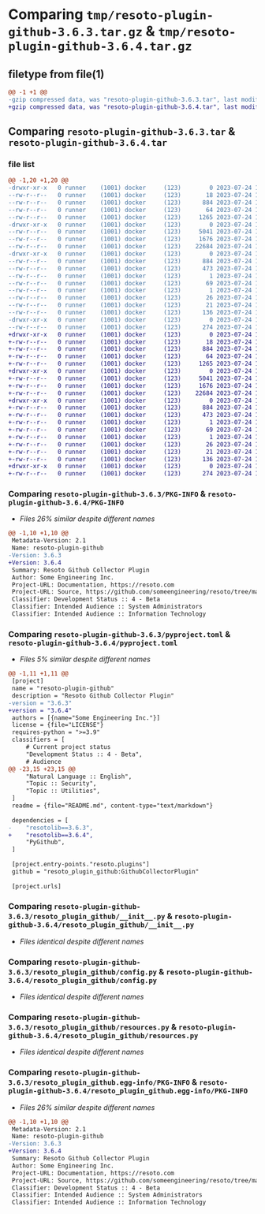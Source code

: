 # Comparing `tmp/resoto-plugin-github-3.6.3.tar.gz` & `tmp/resoto-plugin-github-3.6.4.tar.gz`

## filetype from file(1)

```diff
@@ -1 +1 @@
-gzip compressed data, was "resoto-plugin-github-3.6.3.tar", last modified: Mon Jul 24 12:15:14 2023, max compression
+gzip compressed data, was "resoto-plugin-github-3.6.4.tar", last modified: Mon Jul 24 18:34:31 2023, max compression
```

## Comparing `resoto-plugin-github-3.6.3.tar` & `resoto-plugin-github-3.6.4.tar`

### file list

```diff
@@ -1,20 +1,20 @@
-drwxr-xr-x   0 runner    (1001) docker     (123)        0 2023-07-24 12:15:14.381017 resoto-plugin-github-3.6.3/
--rw-r--r--   0 runner    (1001) docker     (123)       18 2023-07-24 12:11:35.000000 resoto-plugin-github-3.6.3/MANIFEST.in
--rw-r--r--   0 runner    (1001) docker     (123)      884 2023-07-24 12:15:14.381017 resoto-plugin-github-3.6.3/PKG-INFO
--rw-r--r--   0 runner    (1001) docker     (123)       64 2023-07-24 12:11:35.000000 resoto-plugin-github-3.6.3/README.md
--rw-r--r--   0 runner    (1001) docker     (123)     1265 2023-07-24 12:11:35.000000 resoto-plugin-github-3.6.3/pyproject.toml
-drwxr-xr-x   0 runner    (1001) docker     (123)        0 2023-07-24 12:15:14.377017 resoto-plugin-github-3.6.3/resoto_plugin_github/
--rw-r--r--   0 runner    (1001) docker     (123)     5041 2023-07-24 12:11:35.000000 resoto-plugin-github-3.6.3/resoto_plugin_github/__init__.py
--rw-r--r--   0 runner    (1001) docker     (123)     1676 2023-07-24 12:11:35.000000 resoto-plugin-github-3.6.3/resoto_plugin_github/config.py
--rw-r--r--   0 runner    (1001) docker     (123)    22684 2023-07-24 12:11:35.000000 resoto-plugin-github-3.6.3/resoto_plugin_github/resources.py
-drwxr-xr-x   0 runner    (1001) docker     (123)        0 2023-07-24 12:15:14.377017 resoto-plugin-github-3.6.3/resoto_plugin_github.egg-info/
--rw-r--r--   0 runner    (1001) docker     (123)      884 2023-07-24 12:15:14.000000 resoto-plugin-github-3.6.3/resoto_plugin_github.egg-info/PKG-INFO
--rw-r--r--   0 runner    (1001) docker     (123)      473 2023-07-24 12:15:14.000000 resoto-plugin-github-3.6.3/resoto_plugin_github.egg-info/SOURCES.txt
--rw-r--r--   0 runner    (1001) docker     (123)        1 2023-07-24 12:15:14.000000 resoto-plugin-github-3.6.3/resoto_plugin_github.egg-info/dependency_links.txt
--rw-r--r--   0 runner    (1001) docker     (123)       69 2023-07-24 12:15:14.000000 resoto-plugin-github-3.6.3/resoto_plugin_github.egg-info/entry_points.txt
--rw-r--r--   0 runner    (1001) docker     (123)        1 2023-07-24 12:13:03.000000 resoto-plugin-github-3.6.3/resoto_plugin_github.egg-info/not-zip-safe
--rw-r--r--   0 runner    (1001) docker     (123)       26 2023-07-24 12:15:14.000000 resoto-plugin-github-3.6.3/resoto_plugin_github.egg-info/requires.txt
--rw-r--r--   0 runner    (1001) docker     (123)       21 2023-07-24 12:15:14.000000 resoto-plugin-github-3.6.3/resoto_plugin_github.egg-info/top_level.txt
--rw-r--r--   0 runner    (1001) docker     (123)      136 2023-07-24 12:15:14.381017 resoto-plugin-github-3.6.3/setup.cfg
-drwxr-xr-x   0 runner    (1001) docker     (123)        0 2023-07-24 12:15:14.381017 resoto-plugin-github-3.6.3/test/
--rw-r--r--   0 runner    (1001) docker     (123)      274 2023-07-24 12:11:35.000000 resoto-plugin-github-3.6.3/test/test_config.py
+drwxr-xr-x   0 runner    (1001) docker     (123)        0 2023-07-24 18:34:31.512548 resoto-plugin-github-3.6.4/
+-rw-r--r--   0 runner    (1001) docker     (123)       18 2023-07-24 18:30:42.000000 resoto-plugin-github-3.6.4/MANIFEST.in
+-rw-r--r--   0 runner    (1001) docker     (123)      884 2023-07-24 18:34:31.512548 resoto-plugin-github-3.6.4/PKG-INFO
+-rw-r--r--   0 runner    (1001) docker     (123)       64 2023-07-24 18:30:42.000000 resoto-plugin-github-3.6.4/README.md
+-rw-r--r--   0 runner    (1001) docker     (123)     1265 2023-07-24 18:30:42.000000 resoto-plugin-github-3.6.4/pyproject.toml
+drwxr-xr-x   0 runner    (1001) docker     (123)        0 2023-07-24 18:34:31.512548 resoto-plugin-github-3.6.4/resoto_plugin_github/
+-rw-r--r--   0 runner    (1001) docker     (123)     5041 2023-07-24 18:30:42.000000 resoto-plugin-github-3.6.4/resoto_plugin_github/__init__.py
+-rw-r--r--   0 runner    (1001) docker     (123)     1676 2023-07-24 18:30:42.000000 resoto-plugin-github-3.6.4/resoto_plugin_github/config.py
+-rw-r--r--   0 runner    (1001) docker     (123)    22684 2023-07-24 18:30:42.000000 resoto-plugin-github-3.6.4/resoto_plugin_github/resources.py
+drwxr-xr-x   0 runner    (1001) docker     (123)        0 2023-07-24 18:34:31.512548 resoto-plugin-github-3.6.4/resoto_plugin_github.egg-info/
+-rw-r--r--   0 runner    (1001) docker     (123)      884 2023-07-24 18:34:31.000000 resoto-plugin-github-3.6.4/resoto_plugin_github.egg-info/PKG-INFO
+-rw-r--r--   0 runner    (1001) docker     (123)      473 2023-07-24 18:34:31.000000 resoto-plugin-github-3.6.4/resoto_plugin_github.egg-info/SOURCES.txt
+-rw-r--r--   0 runner    (1001) docker     (123)        1 2023-07-24 18:34:31.000000 resoto-plugin-github-3.6.4/resoto_plugin_github.egg-info/dependency_links.txt
+-rw-r--r--   0 runner    (1001) docker     (123)       69 2023-07-24 18:34:31.000000 resoto-plugin-github-3.6.4/resoto_plugin_github.egg-info/entry_points.txt
+-rw-r--r--   0 runner    (1001) docker     (123)        1 2023-07-24 18:32:13.000000 resoto-plugin-github-3.6.4/resoto_plugin_github.egg-info/not-zip-safe
+-rw-r--r--   0 runner    (1001) docker     (123)       26 2023-07-24 18:34:31.000000 resoto-plugin-github-3.6.4/resoto_plugin_github.egg-info/requires.txt
+-rw-r--r--   0 runner    (1001) docker     (123)       21 2023-07-24 18:34:31.000000 resoto-plugin-github-3.6.4/resoto_plugin_github.egg-info/top_level.txt
+-rw-r--r--   0 runner    (1001) docker     (123)      136 2023-07-24 18:34:31.516548 resoto-plugin-github-3.6.4/setup.cfg
+drwxr-xr-x   0 runner    (1001) docker     (123)        0 2023-07-24 18:34:31.512548 resoto-plugin-github-3.6.4/test/
+-rw-r--r--   0 runner    (1001) docker     (123)      274 2023-07-24 18:30:42.000000 resoto-plugin-github-3.6.4/test/test_config.py
```

### Comparing `resoto-plugin-github-3.6.3/PKG-INFO` & `resoto-plugin-github-3.6.4/PKG-INFO`

 * *Files 26% similar despite different names*

```diff
@@ -1,10 +1,10 @@
 Metadata-Version: 2.1
 Name: resoto-plugin-github
-Version: 3.6.3
+Version: 3.6.4
 Summary: Resoto Github Collector Plugin
 Author: Some Engineering Inc.
 Project-URL: Documentation, https://resoto.com
 Project-URL: Source, https://github.com/someengineering/resoto/tree/main/plugins/github
 Classifier: Development Status :: 4 - Beta
 Classifier: Intended Audience :: System Administrators
 Classifier: Intended Audience :: Information Technology
```

### Comparing `resoto-plugin-github-3.6.3/pyproject.toml` & `resoto-plugin-github-3.6.4/pyproject.toml`

 * *Files 5% similar despite different names*

```diff
@@ -1,11 +1,11 @@
 [project]
 name = "resoto-plugin-github"
 description = "Resoto Github Collector Plugin"
-version = "3.6.3"
+version = "3.6.4"
 authors = [{name="Some Engineering Inc."}]
 license = {file="LICENSE"}
 requires-python = ">=3.9"
 classifiers = [
     # Current project status
     "Development Status :: 4 - Beta",
     # Audience
@@ -23,15 +23,15 @@
     "Natural Language :: English",
     "Topic :: Security",
     "Topic :: Utilities",
 ]
 readme = {file="README.md", content-type="text/markdown"}
 
 dependencies = [
-    "resotolib==3.6.3",
+    "resotolib==3.6.4",
     "PyGithub",
 ]
 
 [project.entry-points."resoto.plugins"]
 github = "resoto_plugin_github:GithubCollectorPlugin"
 
 [project.urls]
```

### Comparing `resoto-plugin-github-3.6.3/resoto_plugin_github/__init__.py` & `resoto-plugin-github-3.6.4/resoto_plugin_github/__init__.py`

 * *Files identical despite different names*

### Comparing `resoto-plugin-github-3.6.3/resoto_plugin_github/config.py` & `resoto-plugin-github-3.6.4/resoto_plugin_github/config.py`

 * *Files identical despite different names*

### Comparing `resoto-plugin-github-3.6.3/resoto_plugin_github/resources.py` & `resoto-plugin-github-3.6.4/resoto_plugin_github/resources.py`

 * *Files identical despite different names*

### Comparing `resoto-plugin-github-3.6.3/resoto_plugin_github.egg-info/PKG-INFO` & `resoto-plugin-github-3.6.4/resoto_plugin_github.egg-info/PKG-INFO`

 * *Files 26% similar despite different names*

```diff
@@ -1,10 +1,10 @@
 Metadata-Version: 2.1
 Name: resoto-plugin-github
-Version: 3.6.3
+Version: 3.6.4
 Summary: Resoto Github Collector Plugin
 Author: Some Engineering Inc.
 Project-URL: Documentation, https://resoto.com
 Project-URL: Source, https://github.com/someengineering/resoto/tree/main/plugins/github
 Classifier: Development Status :: 4 - Beta
 Classifier: Intended Audience :: System Administrators
 Classifier: Intended Audience :: Information Technology
```

